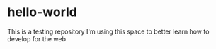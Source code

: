 # hello-world
This is a testing repository
I'm using this space to better learn how to develop for the web
